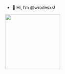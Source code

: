 - 👋 Hi, I’m @wrodesxs!
<div>
  <img height="180cm" src="https://github-readme-stats.vercel.app/api?username={wrodesxs}&theme=blue-green">
</div>
<!---
wrodesxs/wrodesxs is a ✨ special ✨ repository because its `README.md` (this file) appears on your GitHub profile.
You can click the Preview link to take a look at your changes.
https://github-readme-stats.vercel.app/api?username={username}&theme=blue-green

--->
